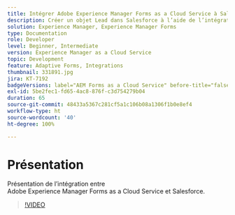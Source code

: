 ```yaml
---
title: Intégrer Adobe Experience Manager Forms as a Cloud Service à Salesforce
description: Créer un objet Lead dans Salesforce à l’aide de l’intégration
solution: Experience Manager, Experience Manager Forms
type: Documentation
role: Developer
level: Beginner, Intermediate
version: Experience Manager as a Cloud Service
topic: Development
feature: Adaptive Forms, Integrations
thumbnail: 331891.jpg
jira: KT-7192
badgeVersions: label="AEM Forms as a Cloud Service" before-title="false"
exl-id: 5be2fec1-fd65-4ac8-876f-c3d754279b04
duration: 65
source-git-commit: 48433a5367c281cf5a1c106b08a1306f1b0e8ef4
workflow-type: ht
source-wordcount: '40'
ht-degree: 100%

---
```


# Présentation

Présentation de l’intégration entre Adobe Experience Manager Forms as a Cloud Service et Salesforce.

>[!VIDEO](https://video.tv.adobe.com/v/331891?quality=12&learn=on)
